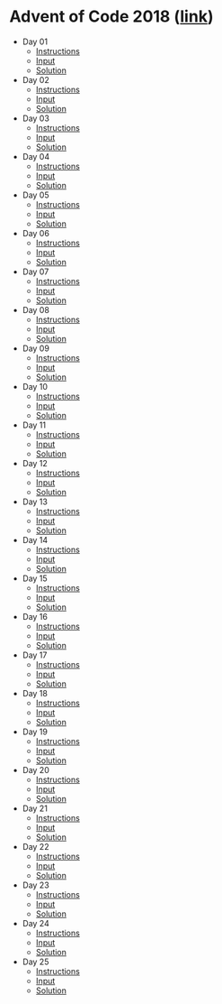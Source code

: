 # Advent of Code 2018 ([link](https://adventofcode.com/2018))
* Day 01
  * [Instructions](https://adventofcode.com/2018/day/1)
  * [Input](inputs/01.txt)
  * [Solution](solutions/01.rb)
* Day 02
  * [Instructions](https://adventofcode.com/2018/day/2)
  * [Input](inputs/02.txt)
  * [Solution](solutions/02.rb)
* Day 03
  * [Instructions](https://adventofcode.com/2018/day/3)
  * [Input](inputs/03.txt)
  * [Solution](solutions/03.rb)
* Day 04
  * [Instructions](https://adventofcode.com/2018/day/4)
  * [Input](inputs/04.txt)
  * [Solution](solutions/04.rb)
* Day 05
  * [Instructions](https://adventofcode.com/2018/day/5)
  * [Input](inputs/05.txt)
  * [Solution](solutions/05.rb)
* Day 06
  * [Instructions](https://adventofcode.com/2018/day/6)
  * [Input](inputs/06.txt)
  * [Solution](solutions/06.rb)
* Day 07
  * [Instructions](https://adventofcode.com/2018/day/7)
  * [Input](inputs/07.txt)
  * [Solution](solutions/07.rb)
* Day 08
  * [Instructions](https://adventofcode.com/2018/day/8)
  * [Input](inputs/08.txt)
  * [Solution](solutions/08.rb)
* Day 09
  * [Instructions](https://adventofcode.com/2018/day/9)
  * [Input](inputs/09.txt)
  * [Solution](solutions/09.rb)
* Day 10
  * [Instructions](https://adventofcode.com/2018/day/10)
  * [Input](inputs/10.txt)
  * [Solution](solutions/10.rb)
* Day 11
  * [Instructions](https://adventofcode.com/2018/day/11)
  * [Input](inputs/11.txt)
  * [Solution](solutions/11.rb)
* Day 12
  * [Instructions](https://adventofcode.com/2018/day/12)
  * [Input](inputs/12.txt)
  * [Solution](solutions/12.rb)
* Day 13
  * [Instructions](https://adventofcode.com/2018/day/13)
  * [Input](inputs/13.txt)
  * [Solution](solutions/13.rb)
* Day 14
  * [Instructions](https://adventofcode.com/2018/day/14)
  * [Input](inputs/14.txt)
  * [Solution](solutions/14.rb)
* Day 15
  * [Instructions](https://adventofcode.com/2018/day/15)
  * [Input](inputs/15.txt)
  * [Solution](solutions/15.rb)
* Day 16
  * [Instructions](https://adventofcode.com/2018/day/16)
  * [Input](inputs/16.txt)
  * [Solution](solutions/16.rb)
* Day 17
  * [Instructions](https://adventofcode.com/2018/day/17)
  * [Input](inputs/17.txt)
  * [Solution](solutions/17.rb)
* Day 18
  * [Instructions](https://adventofcode.com/2018/day/18)
  * [Input](inputs/18.txt)
  * [Solution](solutions/18.rb)
* Day 19
  * [Instructions](https://adventofcode.com/2018/day/19)
  * [Input](inputs/19.txt)
  * [Solution](solutions/19.rb)
* Day 20
  * [Instructions](https://adventofcode.com/2018/day/20)
  * [Input](inputs/20.txt)
  * [Solution](solutions/20.rb)
* Day 21
  * [Instructions](https://adventofcode.com/2018/day/21)
  * [Input](inputs/21.txt)
  * [Solution](solutions/21.rb)
* Day 22
  * [Instructions](https://adventofcode.com/2018/day/22)
  * [Input](inputs/22.txt)
  * [Solution](solutions/22.rb)
* Day 23
  * [Instructions](https://adventofcode.com/2018/day/23)
  * [Input](inputs/23.txt)
  * [Solution](solutions/23.rb)
* Day 24
  * [Instructions](https://adventofcode.com/2018/day/24)
  * [Input](inputs/24.txt)
  * [Solution](solutions/24.rb)
* Day 25
  * [Instructions](https://adventofcode.com/2018/day/25)
  * [Input](inputs/25.txt)
  * [Solution](solutions/25.rb)
